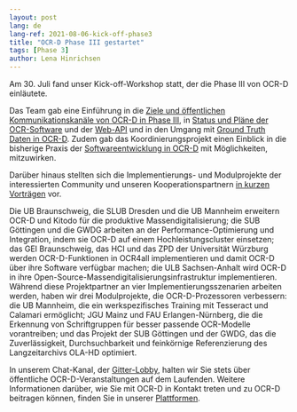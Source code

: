 ```yaml
---
layout: post
lang: de
lang-ref: 2021-08-06-kick-off-phase3
title: "OCR-D Phase III gestartet"
tags: [Phase 3]
author: Lena Hinrichsen
---
```


Am 30. Juli fand unser Kick-off-Workshop statt, der die Phase III von OCR-D einläutete. 

Das Team gab eine Einführung in die [Ziele und öffentlichen Kommunikationskanäle von OCR-D in Phase III](/assets/kick-off/phase3.pdf), in [Status und Pläne der OCR-Software](/assets/kick-off/spec_core_ocrd_all.pdf) und der [Web-API](/assets/kick-off/web-api.pdf) und in den Umgang mit [Ground Truth Daten in OCR-D](/assets/kick-off/gt.pdf). Zudem gab das Koordinierungsprojekt einen Einblick in die bisherige Praxis der [Softwareentwicklung in OCR-D](/assets/kick-off/software-development.pdf) mit Möglichkeiten, mitzuwirken.

Darüber hinaus stellten sich die Implementierungs- und Modulprojekte der interessierten Community und unseren Kooperationspartnern [in kurzen Vorträgen](/assets/kick-off/lightning-talks.pdf) vor.

Die UB Braunschweig, die SLUB Dresden und die UB Mannheim erweitern OCR-D und Kitodo für die produktive Massendigitalisierung; die SUB Göttingen und die GWDG arbeiten an der Performance-Optimierung und Integration, indem sie OCR-D auf einem Hochleistungscluster einsetzen; das GEI Braunschweig, das HCI und das ZPD der Universität Würzburg werden OCR-D-Funktionen in OCR4all implementieren und damit OCR-D über ihre Software verfügbar machen; die ULB Sachsen-Anhalt wird OCR-D in ihre Open-Source-Massendigitalisierungsinfrastruktur implementieren.
Während diese Projektpartner an vier Implementierungsszenarien arbeiten werden, haben wir drei Modulprojekte, die OCR-D-Prozessoren verbessern: die UB Mannheim, die ein werkspezifisches Training mit Tesseract und Calamari ermöglicht; JGU Mainz und FAU Erlangen-Nürnberg, die die Erkennung von Schriftgruppen für besser passende OCR-Modelle vorantreiben; und das Projekt der SUB Göttingen und der GWDG, das die Zuverlässigkeit, Durchsuchbarkeit und feinkörnige Referenzierung des Langzeitarchivs OLA-HD optimiert.

In unserem Chat-Kanal, der [Gitter-Lobby](https://gitter.im/OCR-D/Lobby), halten wir Sie stets über öffentliche OCR-D-Veranstaltungen auf dem Laufenden. Weitere Informationen darüber, wie Sie mit OCR-D in Kontakt treten und zu OCR-D beitragen können, finden Sie in unserer [Plattformen](/de/platforms).
